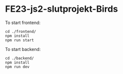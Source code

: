 # FE23-js2-slutprojekt-Birds

To start frontend:

```
cd ./frontend/
npm install
npm run start

```

To start backend:

```
cd ./backend/
npm install
npm run dev

```
